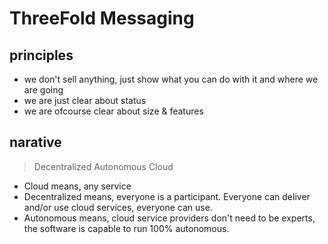 
# ThreeFold Messaging

## principles

- we don't sell anything, just show what you can do with it and where we are going
- we are just clear about status
- we are ofcourse clear about size & features


##  narative

> Decentralized Autonomous Cloud

- Cloud means, any service 
- Decentralized means, everyone is a participant. Everyone can deliver and/or use cloud services, everyone can use.
- Autonomous means, cloud service providers don't need to be experts, the software is capable to run 100% autonomous.
 
 






